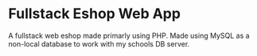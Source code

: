 # Fullstack Eshop Web App

A fullstack web eshop made primarly using PHP.
Made using MySQL as a non-local database to work with my schools DB server.


